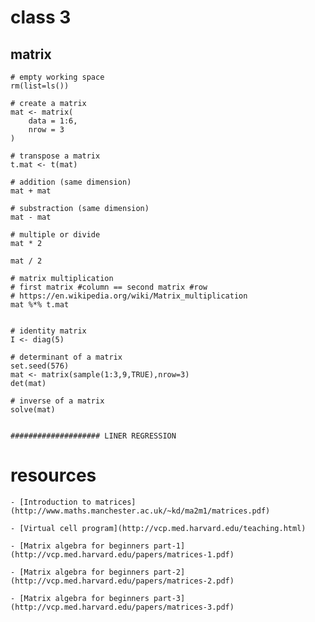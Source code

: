 # class 3

## matrix

```{r}
# empty working space
rm(list=ls())

# create a matrix
mat <- matrix(
	data = 1:6,
	nrow = 3
)

# transpose a matrix
t.mat <- t(mat)

# addition (same dimension) 
mat + mat

# substraction (same dimension)
mat - mat

# multiple or divide
mat * 2

mat / 2

# matrix multiplication
# first matrix #column == second matrix #row
# https://en.wikipedia.org/wiki/Matrix_multiplication
mat %*% t.mat 


# identity matrix
I <- diag(5)

# determinant of a matrix
set.seed(576)
mat <- matrix(sample(1:3,9,TRUE),nrow=3)
det(mat)

# inverse of a matrix
solve(mat)


#################### LINER REGRESSION

```

# resources 

	- [Introduction to matrices](http://www.maths.manchester.ac.uk/~kd/ma2m1/matrices.pdf)
	
	- [Virtual cell program](http://vcp.med.harvard.edu/teaching.html)
	
	- [Matrix algebra for beginners part-1](http://vcp.med.harvard.edu/papers/matrices-1.pdf)
	
	- [Matrix algebra for beginners part-2](http://vcp.med.harvard.edu/papers/matrices-2.pdf)
	
	- [Matrix algebra for beginners part-3](http://vcp.med.harvard.edu/papers/matrices-3.pdf)


